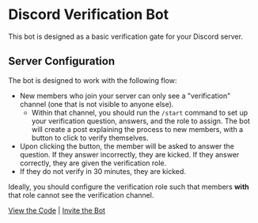 # Discord Verification Bot

This bot is designed as a basic verification gate for your Discord server.

## Server Configuration

The bot is designed to work with the following flow:

- New members who join your server can only see a "verification" channel (one that is not visible to anyone else).
  - Within that channel, you should run the `/start` command to set up your verification question, answers, and the role to assign. The bot will create a post explaining the process to new members, with a button to click to verify themselves.
- Upon clicking the button, the member will be asked to answer the question. If they answer incorrectly, they are kicked. If they answer correctly, they are given the verification role.
- If they do not verify in 30 minutes, they are kicked.

Ideally, you should configure the verification role such that members **with** that role cannot see the verification channel.

[View the Code](https://github.com/nhcarrigan/discord-verification-bot) | [Invite the Bot](https://discord.com/api/oauth2/authorize?client_id=880171019409694742&permissions=268454914&scope=bot%20applications.commands)

